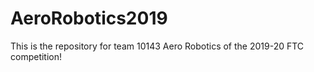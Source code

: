 # AeroRobotics2019
This is the repository for team 10143 Aero Robotics of the 2019-20 FTC competition!
